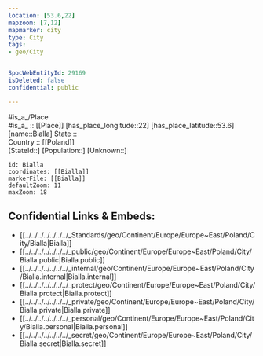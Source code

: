 ```yaml
---
location: [53.6,22] 
mapzoom: [7,12] 
mapmarker: city 
type: City
tags:
- geo/City


SpocWebEntityId: 29169
isDeleted: false
confidential: public

---
```

#is_a_/Place  
#is_a_ :: [[Place]] 
[has_place_longitude::22] 
[has_place_latitude::53.6] 
[name::Bialla] 
State ::  
Country :: [[Poland]]  
[StateId::] 
[Population::] 
[Unknown::] 


```leaflet
id: Bialla
coordinates: [[Bialla]] 
markerFile: [[Bialla]] 
defaultZoom: 11 
maxZoom: 18
```


## Confidential Links & Embeds: 
- [[../../../../../../../_Standards/geo/Continent/Europe/Europe~East/Poland/City/Bialla|Bialla]] 
- [[../../../../../../../_public/geo/Continent/Europe/Europe~East/Poland/City/Bialla.public|Bialla.public]] 
- [[../../../../../../../_internal/geo/Continent/Europe/Europe~East/Poland/City/Bialla.internal|Bialla.internal]] 
- [[../../../../../../../_protect/geo/Continent/Europe/Europe~East/Poland/City/Bialla.protect|Bialla.protect]] 
- [[../../../../../../../_private/geo/Continent/Europe/Europe~East/Poland/City/Bialla.private|Bialla.private]] 
- [[../../../../../../../_personal/geo/Continent/Europe/Europe~East/Poland/City/Bialla.personal|Bialla.personal]] 
- [[../../../../../../../_secret/geo/Continent/Europe/Europe~East/Poland/City/Bialla.secret|Bialla.secret]] 
